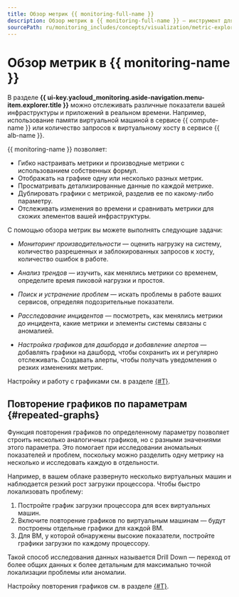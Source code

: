 ```yaml
---
title: Обзор метрик {{ monitoring-full-name }}
description: Обзор метрик в {{ monitoring-full-name }} — инструмент для построения и просмотра метрик сервисов и приложений в реальном времени.
sourcePath: ru/monitoring_includes/concepts/visualization/metric-explorer.md
---
```


# Обзор метрик в {{ monitoring-name }}

В разделе **{{ ui-key.yacloud_monitoring.aside-navigation.menu-item.explorer.title }}** можно отслеживать различные показатели вашей инфраструктуры и приложений в реальном времени. Например, использование памяти виртуальной машиной в сервисе {{ compute-name }} или количество запросов к виртуальному хосту в сервисе {{ alb-name }}.

{{ monitoring-name }} позволяет:

* Гибко настраивать метрики и производные метрики с использованием собственных формул.
* Отображать на графике одну или несколько разных метрик.
* Просматривать детализированные данные по каждой метрике.
* Дублировать графики с метрикой, разделив ее по какому-либо параметру. 
* Отслеживать изменения во времени и сравнивать метрики для схожих элементов вашей инфраструктуры.

С помощью обзора метрик вы можете выполнять следующие задачи:

* _Мониторинг производительности_ — оценить нагрузку на систему, количество разрешенных и заблокированных запросов к хосту, количество ошибок в работе.

* _Анализ трендов_ — изучить, как менялись метрики со временем, определите время пиковой нагрузки и простоя.

* _Поиск и устранение проблем_ — искать проблемы в работе ваших сервисов, определяя подозрительные показатели.

* _Расследование инцидентов_ — посмотреть, как менялись метрики до инцидента, какие метрики и элементы системы связаны с аномалией.

* _Настройка графиков для дашборда и добавление алертов_ — добавлять графики на дашборд, чтобы сохранить их и регулярно отслеживать. Создавать алерты, чтобы получать уведомления о резких изменениях метрик.

Настройку и работу с графиками см. в разделе [{#T}](../../operations/metric/metric-explorer.md).

## Повторение графиков по параметрам {#repeated-graphs}

Функция повторения графиков по определенному параметру позволяет строить несколько аналогичных графиков, но с разными значениями этого параметра. Это помогает при исследовании аномальных показателей и проблем, поскольку можно разделить одну метрику на несколько и исследовать каждую в отдельности.

Например, в вашем облаке развернуто несколько виртуальных машин и наблюдается резкий рост загрузки процессора. Чтобы быстро локализовать проблему:

1. Постройте график загрузки процессора для всех виртуальных машин.
1. Включите повторение графиков по виртуальным машинам — будут построены отдельные графики для каждой ВМ.
1. Для ВМ, у которой обнаружены высокие показатели, постройте графики загрузки по каждому процессору.


Такой способ исследования данных называется Drill Down — переход от более общих данных к более детальным для максимально точной локализации проблемы или аномалии.

Настройку повторения графиков см. в разделе [{#T}](../../operations/metric/metric-explorer.md#repeated-graphs).
